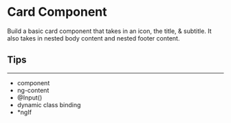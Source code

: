 # Card Component

Build a basic card component that takes in an icon, the title, & subtitle. It also takes in nested body content and nested footer content.

## Tips
---
- component
- ng-content
- @Input()
- dynamic class binding
- *ngIf
